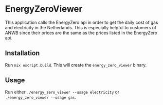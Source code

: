# EnergyZeroViewer

This application calls the EnergyZero api in order to get the daily cost of gas and electricity in the Netherlands. This is especially helpful to customers of ANWB since their prices are the same as the prices listed in the EnergyZero api.

## Installation

Run `mix escript.build`. This will create the `energy_zero_viewer` binary.

## Usage

Run either `./energy_zero_viewer --usage electricity` or `./energy_zero_viewer --usage gas`.
